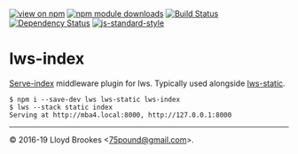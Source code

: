 [![view on npm](https://img.shields.io/npm/v/lws-index.svg)](https://www.npmjs.org/package/lws-index)
[![npm module downloads](https://img.shields.io/npm/dt/lws-index.svg)](https://www.npmjs.org/package/lws-index)
[![Build Status](https://travis-ci.org/lwsjs/index.svg?branch=master)](https://travis-ci.org/lwsjs/index)
[![Dependency Status](https://badgen.net/david/dep/lwsjs/index)](https://david-dm.org/lwsjs/index)
[![js-standard-style](https://img.shields.io/badge/code%20style-standard-brightgreen.svg)](https://github.com/feross/standard)

# lws-index

[Serve-index](https://github.com/expressjs/serve-index) middleware plugin for lws. Typically used alongside [lws-static](https://github.com/lwsjs/static).

```
$ npm i --save-dev lws lws-static lws-index
$ lws --stack static index
Serving at http://mba4.local:8000, http://127.0.0.1:8000
```

* * *

&copy; 2016-19 Lloyd Brookes \<75pound@gmail.com\>.
